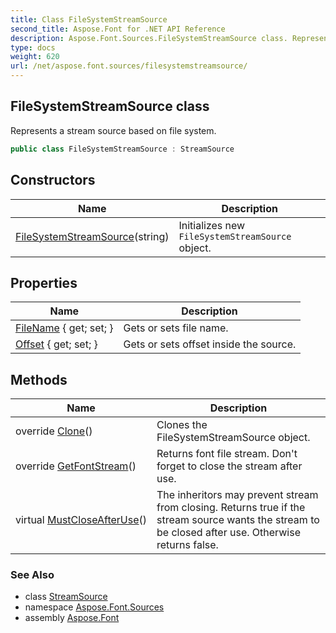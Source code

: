 ```yaml
---
title: Class FileSystemStreamSource
second_title: Aspose.Font for .NET API Reference
description: Aspose.Font.Sources.FileSystemStreamSource class. Represents a stream source based on file system
type: docs
weight: 620
url: /net/aspose.font.sources/filesystemstreamsource/
---
```

## FileSystemStreamSource class

Represents a stream source based on file system.

```csharp
public class FileSystemStreamSource : StreamSource
```

## Constructors

| Name | Description |
| --- | --- |
| [FileSystemStreamSource](filesystemstreamsource/)(string) | Initializes new `FileSystemStreamSource` object. |

## Properties

| Name | Description |
| --- | --- |
| [FileName](../../aspose.font.sources/filesystemstreamsource/filename/) { get; set; } | Gets or sets file name. |
| [Offset](../../aspose.font.sources/streamsource/offset/) { get; set; } | Gets or sets offset inside the source. |

## Methods

| Name | Description |
| --- | --- |
| override [Clone](../../aspose.font.sources/filesystemstreamsource/clone/)() | Clones the FileSystemStreamSource object. |
| override [GetFontStream](../../aspose.font.sources/filesystemstreamsource/getfontstream/)() | Returns font file stream. Don't forget to close the stream after use. |
| virtual [MustCloseAfterUse](../../aspose.font.sources/streamsource/mustcloseafteruse/)() | The inheritors may prevent stream from closing. Returns true if the stream source wants the stream to be closed after use. Otherwise returns false. |

### See Also

* class [StreamSource](../streamsource/)
* namespace [Aspose.Font.Sources](../../aspose.font.sources/)
* assembly [Aspose.Font](../../)


